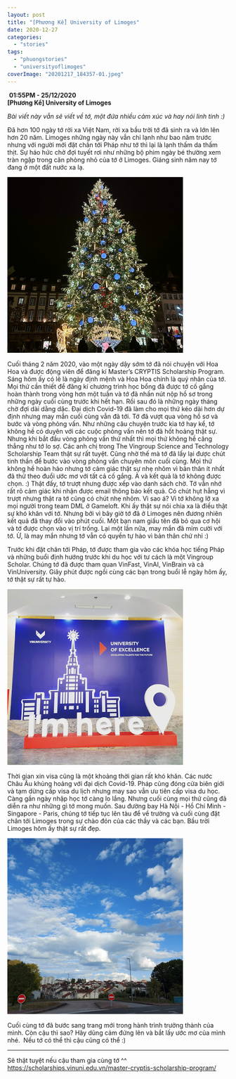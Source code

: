 ```yaml
---
layout: post
title: "[Phương Kể] University of Limoges"
date: 2020-12-27
categories: 
  - "stories"
tags: 
  - "phuongstories"
  - "universityoflimoges"
coverImage: "20201217_184357-01.jpeg"
---
```


 **01:55PM - 25/12/2020  
\[Phương Kể\] University of Limoges**

_Bài viết này vẫn sẽ viết về tớ, một đứa nhiều cảm xúc và hay nói linh tinh :)_

Đã hơn 100 ngày tớ rời xa Việt Nam, rời xa bầu trời tớ đã sinh ra và lớn lên hơn 20 năm. Limoges những ngày này vẫn chỉ lạnh như bao năm trước nhưng với người mới đặt chân tới Pháp như tớ thì lại là lạnh thấm da thấm thịt. Sự háo hức chờ đợi tuyết rơi như những bộ phim ngày bé thường xem tràn ngập trong căn phòng nhỏ của tớ ở Limoges. Giáng sinh năm nay tớ đang ở một đất nước xa lạ.

![](/assets/images/f5df0-20201222_185244.jpg)

Cuối tháng 2 năm 2020, vào một ngày dậy sớm tớ đã nói chuyện với Hoa Hoa và được động viên để đăng kí Master’s CRYPTIS Scholarship Program. Sáng hôm ấy có lẽ là ngày định mệnh và Hoa Hoa chính là quý nhân của tớ. Mọi thứ cần thiết để đăng kí chương trình học bổng đã được tớ cố gắng hoàn thành trong vòng hơn một tuần và tớ đã nhấn nút nộp hồ sơ trong những ngày cuối cùng trước khi hết hạn. Rồi sau đó là những ngày tháng chờ đợi dài dằng dặc. Đại dịch Covid-19 đã làm cho mọi thứ kéo dài hơn dự định nhưng may mắn cuối cùng vẫn đã tới. Tớ đã vượt qua vòng hồ sơ và bước và vòng phỏng vấn. Như những câu chuyện trước kia tớ hay kể, tớ không hề có duyên với các cuộc phỏng vấn nên tớ đã hốt hoảng thật sự. Nhưng khi bắt đầu vòng phỏng vấn thứ nhất thì mọi thứ không hề căng thẳng như tớ lo sợ. Các anh chị trong The Vingroup Science and Technology Scholarship Team thật sự rất tuyệt. Cũng nhờ thế mà tớ đã lấy lại được chút tinh thần để bước vào vòng phỏng vấn chuyên môn cuối cùng. Mọi thứ không hề hoàn hảo nhưng tớ cảm giác thật sự nhẹ nhõm vì bản thân ít nhất đã thử theo đuổi ước mơ với tất cả cố gắng. À và kết quả là tớ không được chọn. :) Thật đấy, tớ trượt nhưng được xếp vào danh sách chờ. Tớ vẫn nhớ rất rõ cảm giác khi nhận được email thông báo kết quả. Có chút hụt hẫng vì trượt nhưng thật ra tớ cũng có chút nhẹ nhõm. Vì sao á? Vì tớ không lỡ xa mọi người trong team DML ở Gameloft. Khi ấy thật sự nói chia xa là điều thật sự khó khăn với tớ. Nhưng bởi vì bây giờ tớ đã ở Limoges nên đương nhiên kết quả đã thay đổi vào phút cuối. Một bạn nam giấu tên đã bỏ qua cơ hội và tớ được chọn vào vị trí trống. Lại một lần nữa, may mắn đã mỉm cười với tớ. Ừ, là may mắn nhưng tớ vẫn có quyền tự hào vì bản thân chứ nhỉ :)

Trước khi đặt chân tới Pháp, tớ được tham gia vào các khóa học tiếng Pháp và những buổi định hướng trước khi du học với tư cách là một Vingroup Scholar. Chúng tớ đã được tham quan VinFast, VinAI, VinBrain và cả VinUniversity. Giây phút được ngồi cùng các bạn trong buổi lễ ngày hôm ấy, tớ thật sự rất tự hào.

![](/assets/images/8fd96-img_20200704_211945_055.jpg)

Thời gian xin visa cũng là một khoảng thời gian rất khó khăn. Các nước Châu Âu khủng hoảng với đại dịch Covid-19. Pháp cũng đóng cửa biên giới và tạm dừng cấp visa du lịch nhưng may sao vẫn ưu tiên cấp visa du học. Càng gần ngày nhập học tớ càng lo lắng. Nhưng cuối cùng mọi thứ cũng đã diễn ra như những gì tớ mong muốn. Sau đường bay Hà Nội - Hồ Chí Minh - Singapore - Paris, chúng tớ tiếp tục lên tàu để về trường và cuối cùng đặt chân tới Limoges trong sự chào đón của các thầy và các bạn. Bầu trời Limoges hôm ấy thật sự rất đẹp. 

![](/assets/images/0ddf8-20200910_175717.jpg)

Cuối cùng tớ đã bước sang trang mới trong hành trình trưởng thành của mình. Còn cậu thì sao? Hãy dũng cảm đứng lên và bắt lấy ước mơ của mình nhé.  Nếu tớ có thể thì cậu cũng có thể :)

* * *

Sẽ thật tuyệt nếu cậu tham gia cùng tớ ^^  
https://scholarships.vinuni.edu.vn/master-cryptis-scholarship-program/
